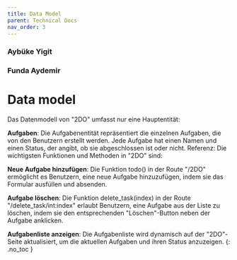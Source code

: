 ```yaml
---
title: Data Model
parent: Technical Docs
nav_order: 3
---
```

### Aybüke Yigit 
### Funda Aydemir 

# Data model

Das Datenmodell von "2DO" umfasst nur eine Hauptentität:

**Aufgaben**: Die Aufgabenentität repräsentiert die einzelnen Aufgaben, die von den Benutzern erstellt werden. Jede Aufgabe hat einen Namen und einen Status, der angibt, ob sie abgeschlossen ist oder nicht.
Referenz:
Die wichtigsten Funktionen und Methoden in "2DO" sind:

**Neue Aufgabe hinzufügen**: Die Funktion todo() in der Route "/2DO" ermöglicht es Benutzern, eine neue Aufgabe hinzuzufügen, indem sie das Formular ausfüllen und absenden.

**Aufgabe löschen**: Die Funktion delete_task(index) in der Route "/delete_task/int:index" erlaubt Benutzern, eine Aufgabe aus der Liste zu löschen, indem sie den entsprechenden "Löschen"-Button neben der Aufgabe anklicken.

**Aufgabenliste anzeigen**: Die Aufgabenliste wird dynamisch auf der "2DO"-Seite aktualisiert, um die aktuellen Aufgaben und ihren Status anzuzeigen.
{: .no_toc }